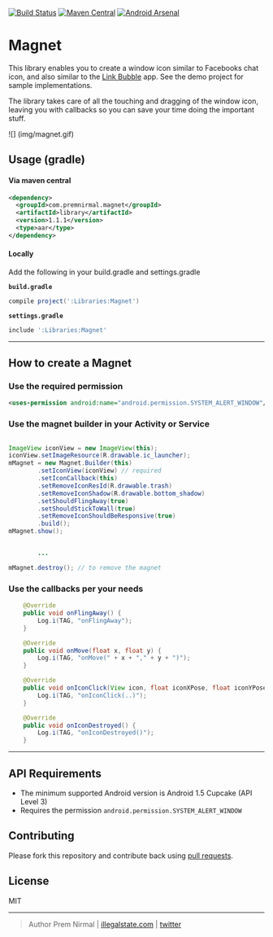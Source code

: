 [![Build Status](https://travis-ci.org/premnirmal/Magnet.svg?branch=master)](https://travis-ci.org/premnirmal/Magnet)
[![Maven Central](https://maven-badges.herokuapp.com/maven-central/com.premnirmal.magnet/library/badge.png)](http://search.maven.org/#artifactdetails|com.premnirmal.magnet|library|1.1.1|)
[![Android Arsenal](https://img.shields.io/badge/Android%20Arsenal-Magnet-brightgreen.svg?style=flat)](https://android-arsenal.com/details/1/1139)

# Magnet

This library enables you to create a window icon similar to Facebooks chat icon, and also similar to the [Link Bubble](https://play.google.com/store/apps/details?id=com.linkbubble.playstore&hl=en) app.
See the demo project for sample implementations.

The library takes care of all the touching and dragging of the window icon, leaving you with callbacks so you can save your time
doing the important stuff.

![] (img/magnet.gif)

## Usage (gradle)

#### Via maven central

``` xml
<dependency>
  <groupId>com.premnirmal.magnet</groupId>
  <artifactId>library</artifactId>
  <version>1.1.1</version>
  <type>aar</type>
</dependency>
```

#### Locally

Add the following in your build.gradle and settings.gradle

**`build.gradle`**

``` groovy
compile project(':Libraries:Magnet')
```

**`settings.gradle`**

``` groovy
include ':Libraries:Magnet'
```

---

## How to create a Magnet

### Use the required permission

``` xml
<uses-permission android:name="android.permission.SYSTEM_ALERT_WINDOW"/>
```

### Use the magnet builder in your Activity or Service

``` java

ImageView iconView = new ImageView(this);
iconView.setImageResource(R.drawable.ic_launcher);
mMagnet = new Magnet.Builder(this)
        .setIconView(iconView) // required
        .setIconCallback(this)
        .setRemoveIconResId(R.drawable.trash)
        .setRemoveIconShadow(R.drawable.bottom_shadow)
        .setShouldFlingAway(true)
        .setShouldStickToWall(true)
        .setRemoveIconShouldBeResponsive(true)
        .build();
mMagnet.show();


        ...

mMagnet.destroy(); // to remove the magnet
```



### Use the callbacks per your needs

``` java
    @Override
    public void onFlingAway() {
        Log.i(TAG, "onFlingAway");
    }

    @Override
    public void onMove(float x, float y) {
        Log.i(TAG, "onMove(" + x + "," + y + ")");
    }

    @Override
    public void onIconClick(View icon, float iconXPose, float iconYPose) {
        Log.i(TAG, "onIconClick(..)");
    }

    @Override
    public void onIconDestroyed() {
        Log.i(TAG, "onIconDestroyed()");
    }
```

---

## API Requirements

- The minimum supported Android version is Android 1.5 Cupcake (API Level 3)
- Requires the permission `android.permission.SYSTEM_ALERT_WINDOW`

## Contributing

Please fork this repository and contribute back using [pull requests](https://github.com/premnirmal/Magnet/pulls).

## License

MIT

---

> Author
> Prem Nirmal | [illegalstate.com](http://illegalstate.com/) | [twitter](https://twitter.com/premnirmal88)

